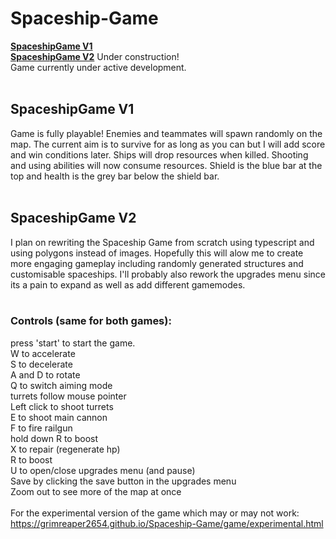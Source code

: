# Spaceship-Game

[**SpaceshipGame V1**](https://grimreaper2654.github.io/Spaceship-Game/game/main.html) <br>
[**SpaceshipGame V2**](https://grimreaper2654.github.io/Spaceship-Game/gameV2/main.html) Under construction!<br>
Game currently under active development. <br><br>

## SpaceshipGame V1<br>
Game is fully playable! Enemies and teammates will spawn randomly on the map. The current aim is to survive for as long as you can but I will add score and win conditions later. Ships will drop resources when killed. Shooting and using abilities will now consume resources. Shield is the blue bar at the top and health is the grey bar below the shield bar. <br><br>
## SpaceshipGame V2<br>
I plan on rewriting the Spaceship Game from scratch using typescript and using polygons instead of images. Hopefully this will alow me to create more engaging gameplay including randomly generated structures and customisable spaceships. I'll probably also rework the upgrades menu since its a pain to expand as well as add different gamemodes.<br><br>

### Controls (same for both games):
press 'start' to start the game.<br>
W to accelerate<br>
S to decelerate<br>
A and D to rotate<br>
Q to switch aiming mode<br>
turrets follow mouse pointer<br>
Left click to shoot turrets<br>
E to shoot main cannon<br>
F to fire railgun<br>
hold down R to boost<br>
X to repair (regenerate hp)<br>
R to boost<br>
U to open/close upgrades menu (and pause)<br>
Save by clicking the save button in the upgrades menu<br>
Zoom out to see more of the map at once<br>
<br>
For the experimental version of the game which may or may not work:<br>
https://grimreaper2654.github.io/Spaceship-Game/game/experimental.html

